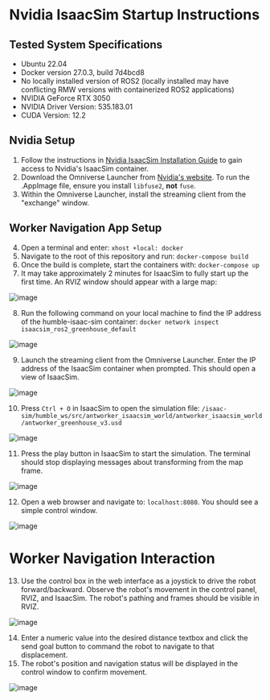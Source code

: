 # Nvidia IsaacSim Startup Instructions

## Tested System Specifications
 - Ubuntu 22.04
 - Docker version 27.0.3, build 7d4bcd8
 - No locally installed version of ROS2 (locally installed may have conflicting RMW versions with containerized ROS2 applications)
 - NVIDIA GeForce RTX 3050
 - NVIDIA Driver Version: 535.183.01
 - CUDA Version: 12.2

## Nvidia Setup

1. Follow the instructions in [Nvidia IsaacSim Installation Guide](https://docs.omniverse.nvidia.com/isaacsim/latest/installation/install_container.html) to gain access to Nvidia's IsaacSim container.
2. Download the Omniverse Launcher from [Nvidia's website](https://www.nvidia.com/en-us/omniverse/download/). To run the .AppImage file, ensure you install `libfuse2`, **not** `fuse`.
3. Within the Omniverse Launcher, install the streaming client from the "exchange" window.

## Worker Navigation App Setup

4. Open a terminal and enter: ```xhost +local: docker```
5. Navigate to the root of this repository and run: ```docker-compose build```
6. Once the build is complete, start the containers with: ```docker-compose up```
7. It may take approximately 2 minutes for IsaacSim to fully start up the first time. An RVIZ window should appear with a large map: 

![image](https://github.com/keenan88/isaacsim_ros2_greenhouse/assets/45887966/eb9a79eb-21ce-4491-9871-2ece68a995e6)

8. Run the following command on your local machine to find the IP address of the humble-isaac-sim container: ```docker network inspect isaacsim_ros2_greenhouse_default```

![image](https://github.com/keenan88/isaacsim_ros2_greenhouse/assets/45887966/be0df0ac-0965-4e2b-800b-633421941b3d)

9. Launch the streaming client from the Omniverse Launcher. Enter the IP address of the IsaacSim container when prompted. This should open a view of IsaacSim.

![image](https://github.com/keenan88/isaacsim_ros2_greenhouse/assets/45887966/ef6f8f29-d14d-4bdf-9e0f-636b90bc412f)
    
10. Press `Ctrl + O` in IsaacSim to open the simulation file: ```/isaac-sim/humble_ws/src/antworker_isaacsim_world/antworker_isaacsim_world/antworker_greenhouse_v3.usd```

![image](https://github.com/keenan88/isaacsim_ros2_greenhouse/assets/45887966/961b571e-49ee-48c2-a36c-e8cf8841fcc1)

11. Press the play button in IsaacSim to start the simulation. The terminal should stop displaying messages about transforming from the map frame.

![image](https://github.com/keenan88/isaacsim_ros2_greenhouse/assets/45887966/15aad294-e4fe-433e-8257-d021e90f2acc)

12. Open a web browser and navigate to: ```localhost:8080```. You should see a simple control window.

![image](https://github.com/keenan88/isaacsim_ros2_greenhouse/assets/45887966/495d6371-09d2-435f-ac23-3bd1aec78539)

# Worker Navigation Interaction

13. Use the control box in the web interface as a joystick to drive the robot forward/backward. Observe the robot's movement in the control panel, RVIZ, and IsaacSim. The robot's pathing and frames should be visible in RVIZ.

![image](https://github.com/keenan88/isaacsim_ros2_greenhouse/assets/45887966/d14c3969-5e61-4052-8168-bfbf34015aa8)


14. Enter a numeric value into the desired distance textbox and click the send goal button to command the robot to navigate to that displacement.
15. The robot's position and navigation status will be displayed in the control window to confirm movement.

![image](https://github.com/keenan88/isaacsim_ros2_greenhouse/assets/45887966/9d4ce26c-fd16-4b1d-8bf6-1c58da3eec8d)


